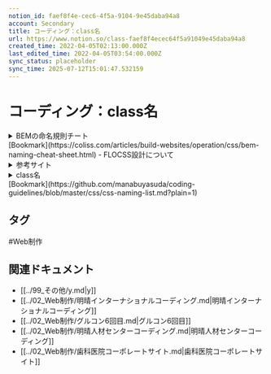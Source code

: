 ```yaml
---
notion_id: faef8f4e-cec6-4f5a-9104-9e45daba94a8
account: Secondary
title: コーディング：class名
url: https://www.notion.so/class-faef8f4ecec64f5a91049e45daba94a8
created_time: 2022-04-05T02:13:00.000Z
last_edited_time: 2022-04-05T03:54:00.000Z
sync_status: placeholder
sync_time: 2025-07-12T15:01:47.532159
---
```

# コーディング：class名

<details>
<summary>BEMの命名規則チート</summary>
</details>
  [Bookmark](https://coliss.com/articles/build-websites/operation/css/bem-naming-cheat-sheet.html)
- FLOCSS設計について
  <details>
  <summary>参考サイト</summary>
  </details>
<details>
<summary>class名</summary>
</details>
  [Bookmark](https://github.com/manabuyasuda/coding-guidelines/blob/master/css/css-naming-list.md?plain=1)
  

## タグ

#Web制作 

## 関連ドキュメント

- [[../99_その他/y.md|y]]
- [[../02_Web制作/明晴インターナショナルコーディング.md|明晴インターナショナルコーディング]]
- [[../02_Web制作/グルコン6回目.md|グルコン6回目]]
- [[../02_Web制作/明晴人材センターコーディング.md|明晴人材センターコーディング]]
- [[../02_Web制作/歯科医院コーポレートサイト.md|歯科医院コーポレートサイト]]
